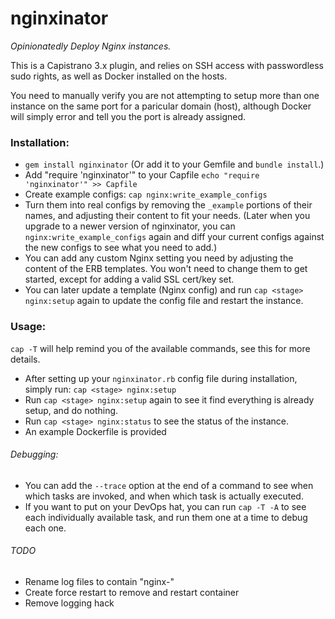 nginxinator
============

*Opinionatedly Deploy Nginx instances.*

This is a Capistrano 3.x plugin, and relies on SSH access with passwordless sudo rights, as well as Docker installed on the hosts.

You need to manually verify you are not attempting to setup more than one instance on the same port for a paricular domain (host), although Docker will simply error and tell you the port is already assigned.

### Installation:
* `gem install nginxinator` (Or add it to your Gemfile and `bundle install`.)
* Add "require 'nginxinator'" to your Capfile
`echo "require 'nginxinator'" >> Capfile`
* Create example configs:
`cap nginx:write_example_configs`
* Turn them into real configs by removing the `_example` portions of their names, and adjusting their content to fit your needs. (Later when you upgrade to a newer version of nginxinator, you can `nginx:write_example_configs` again and diff your current configs against the new configs to see what you need to add.)
* You can add any custom Nginx setting you need by adjusting the content of the ERB templates. You won't need to change them to get started, except for adding a valid SSL cert/key set.
* You can later update a template (Nginx config) and run `cap <stage> nginx:setup` again to update the config file and restart the instance.

### Usage:
`cap -T` will help remind you of the available commands, see this for more details.
* After setting up your `nginxinator.rb` config file during installation, simply run: `cap <stage> nginx:setup`
* Run `cap <stage> nginx:setup` again to see it find everything is already setup, and do nothing.
* Run `cap <stage> nginx:status` to see the status of the instance.
* An example Dockerfile is provided

###### Debugging:
* You can add the `--trace` option at the end of a command to see when which tasks are invoked, and when which task is actually executed.
* If you want to put on your DevOps hat, you can run `cap -T -A` to see each individually available task, and run them one at a time to debug each one.

###### TODO
* Rename log files to contain "nginx-"
* Create force restart to remove and restart container
* Remove logging hack
